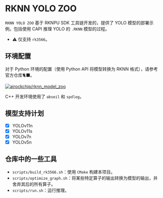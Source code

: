 # RKNN YOLO ZOO

`RKNN YOLO ZOO` 基于 RKNPU SDK 工具链开发的，提供了 YOLO 模型的部署示例。包括使用 CAPI 推理 YOLO 的 `.RKNN` 模型的过程。

- ⚠️ 仅支持 `rk3566`。

## 环境配置

对于 Python 环境的配置（使用 Python API 将模型转换为 RKNN 格式），请参考官方仓库🐈‍⬛。

<a href="https://github.com/airockchip/rknn_model_zoo/?tab=readme-ov-file">
  <img src="https://github-readme-stats.vercel.app/api/pin/?username=airockchip&repo=rknn_model_zoo&theme=default" alt="airockchip/rknn_model_zoo" />
</a>

C++ 开发环境使用了 `abseil` 和 `spdlog`。

## 模型支持计划

 - [x]  YOLOv11n
 - [x]  YOLOv11s
 - [x]  YOLOv7n
 - [x]  YOLOv5n

## 仓库中的一些工具

 - `scripts/build_rk3566.sh`：使用 `CMake` 构建本项目。
 - `scripts/optimize_graph.sh`：将某些特定算子的输出转换为模型的输出，并舍弃其后的所有算子。
 - `scripts/run.sh`：运行推理。